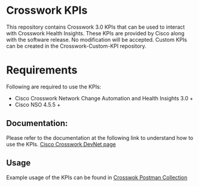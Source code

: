 # Crosswork KPIs

This repository contains Crosswork 3.0 KPIs that can be used to interact with Crosswork Health Insights.
These KPIs are provided by Cisco along with the software release. No modification will be accepted.
Custom KPIs can be created in the Crosswork-Custom-KPI repository.


# Requirements
Following are required to use the KPIs:

* Cisco Crosswork Network Change Automation and Health Insights 3.0 +
* Cisco NSO 4.5.5 +


## Documentation:

Please refer to the documentation at the following link to understand how to use the KPIs.
[Cisco Crosswork DevNet page](https://developer.cisco.com/docs/crosswork/)

## Usage

Example usage of the KPIs can be found in [Crosswok Postman Collection](https://developer.cisco.com/codeexchange/github/repo/CiscoDevNet/postman-for-Cisco-Crosswork)
